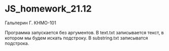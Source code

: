 # JS_homework_21.12
Гальперин Г. КНМО-101


Программа запускается без аргументов.
В text.txt записывается текст, в котором мы будем искать подстроку.
В substring.txt записыватся подстрока.

